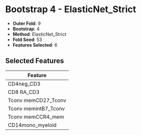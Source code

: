 # Bootstrap 4 - ElasticNet_Strict

- **Outer Fold**: 9
- **Bootstrap**: 4
- **Method**: ElasticNet_Strict
- **Fold Seed**: 53
- **Features Selected**: 6

## Selected Features

| Feature |
|---------|
| CD4neg_CD3 |
| CD8 RA_CD3 |
| Tconv memCD27_Tconv |
| Tconv memintB7_Tconv |
| Tconv memCCR4_mem |
| CD14mono_myeloid |
